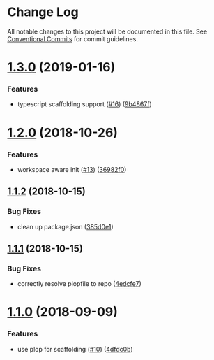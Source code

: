 # Change Log

All notable changes to this project will be documented in this file.
See [Conventional Commits](https://conventionalcommits.org) for commit guidelines.

# [1.3.0](https://github.com/4Catalyzer/cli/compare/@4c/init@1.2.0...@4c/init@1.3.0) (2019-01-16)


### Features

* typescript scaffolding support ([#16](https://github.com/4Catalyzer/cli/issues/16)) ([9b4867f](https://github.com/4Catalyzer/cli/commit/9b4867f))





# [1.2.0](https://github.com/4Catalyzer/cli/compare/@4c/init@1.1.2...@4c/init@1.2.0) (2018-10-26)


### Features

* workspace aware init ([#13](https://github.com/4Catalyzer/cli/issues/13)) ([36982f0](https://github.com/4Catalyzer/cli/commit/36982f0))





<a name="1.1.2"></a>
## [1.1.2](https://github.com/4Catalyzer/cli/compare/@4c/init@1.1.1...@4c/init@1.1.2) (2018-10-15)


### Bug Fixes

* clean up package.json ([385d0e1](https://github.com/4Catalyzer/cli/commit/385d0e1))





<a name="1.1.1"></a>
## [1.1.1](https://github.com/4Catalyzer/cli/compare/@4c/init@1.1.0...@4c/init@1.1.1) (2018-10-15)


### Bug Fixes

* correctly resolve plopfile to repo ([4edcfe7](https://github.com/4Catalyzer/cli/commit/4edcfe7))





<a name="1.1.0"></a>
# [1.1.0](https://github.com/4Catalyzer/cli/compare/@4c/init@1.0.0...@4c/init@1.1.0) (2018-09-09)


### Features

* use plop for scaffolding ([#10](https://github.com/4Catalyzer/cli/issues/10)) ([4dfdc0b](https://github.com/4Catalyzer/cli/commit/4dfdc0b))

